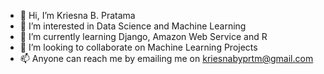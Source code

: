 - 👋 Hi, I’m Kriesna B. Pratama
- 👀 I’m interested in Data Science and Machine Learning
- 🌱 I’m currently learning Django, Amazon Web Service and R
- 💞️ I’m looking to collaborate on Machine Learning Projects
- 📫 Anyone can reach me by emailing me on kriesnabyprtm@gmail.com


